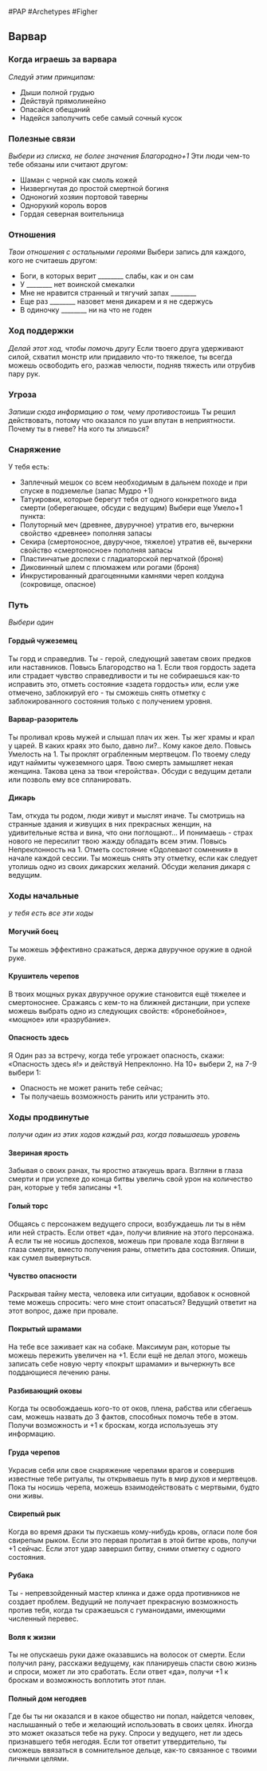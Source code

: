 #PAP  #Archetypes #Figher 

## Варвар

### Когда играешь за варвара 
*Следуй этим принципам:* 
- Дыши полной грудью 
- Действуй прямолинейно 
- Опасайся обещаний 
- Надейся заполучить себе самый сочный кусок

### Полезные связи
*Выбери из списка, не более значения Благородно+1* 
Эти люди чем-то тебе обязаны или считают другом: 
- Шаман с черной как смоль кожей 
- Низвергнутая до простой смертной богиня 
- Одноногий хозяин портовой таверны 
- Однорукий король воров 
- Гордая северная воительница

### Отношения 
*Твои отношения с остальными героями* 
Выбери запись для каждого, кого не считаешь другом: 
- Боги, в которых верит \_\_\_\_\_\_\_\_ слабы, как и он сам 
- У \_\_\_\_\_\_\_\_ нет воинской смекалки 
- Мне не нравится странный и тягучий запах \_\_\_\_\_\_\_\_ 
- Еще раз \_\_\_\_\_\_\_\_ назовет меня дикарем и я не сдержусь 
- В одиночку \_\_\_\_\_\_\_\_ ни на что не годен

### Ход поддержки 
*Делай этот ход, чтобы помочь другу* 
Если твоего друга удерживают силой, схватил монстр или придавило что-то тяжелое, ты всегда можешь освободить его, разжав челюсти, подняв тяжесть или отрубив пару рук.

### Угроза 
*Запиши сюда информацию о том, чему противостоишь* 
Ты решил действовать, потому что оказался по уши впутан в неприятности. Почему ты в гневе? На кого ты злишься?
### Снаряжение
У тебя есть: 
- Заплечный мешок со всем необходимым в дальнем походе и при спуске в подземелье (запас Мудро +1) 
- Татуировки, которые берегут тебя от одного конкретного вида смерти (оберегающее, обсуди с ведущим) 
Выбери еще Умело+1 пункта: 
- Полуторный меч (древнее, двуручное) утратив его, вычеркни свойство «древнее» пополняя запасы 
- Секира (смертоносное, двуручное, тяжелое) утратив её, вычеркни свойство «смертоносное» пополняя запасы 
- Пластинчатые доспехи с гладиаторской перчаткой (броня) 
- Диковинный шлем с плюмажем или рогами (броня) 
- Инкрустированный драгоценными камнями череп колдуна (сокровище, опасное)

### Путь
*Выбери один*
#### Гордый чужеземец 
Ты горд и справедлив. Ты - герой, следующий заветам своих предков или наставников. Повысь Благородство на 1. Если твоя гордость задета или страдает чувство справедливости и ты не собираешься как-то исправить это, отметь состояние «задета гордость» или, если уже отмечено, заблокируй его - ты сможешь снять отметку с заблокированного состояния только с получением уровня. 
#### Варвар-разоритель 
Ты проливал кровь мужей и слышал плач их жен. Ты жег храмы и крал у царей. В каких краях это было, давно ли?.. Кому какое дело. Повысь Умелость на 1. Ты проклят ограбленным мертвецом. По твоему следу идут наймиты чужеземного царя. Твою смерть замышляет некая женщина. Такова цена за твои «геройства». Обсуди с ведущим детали или позволь ему все спланировать. 
#### Дикарь 
Там, откуда ты родом, люди живут и мыслят иначе. Ты смотришь на странные здания и живущих в них прекрасных женщин, на удивительные яства и вина, что они поглощают... И понимаешь - страх нового не пересилит твою жажду обладать всем этим. Повысь Непреклонность на 1. Отметь состояние «Одолевают сомнения» в начале каждой сессии. Ты можешь снять эту отметку, если как следует утолишь одно из своих дикарских желаний. Обсуди желания дикаря с ведущим.


### Ходы начальные
*у тебя есть все эти ходы*
#### Могучий боец
Ты можешь эффективно сражаться, держа двуручное оружие в одной руке. 

#### Крушитель черепов 
В твоих мощных руках двуручное оружие становится ещё тяжелее и смертоноснее. Сражаясь с кем-то на ближней дистанции, при успехе можешь выбрать одно из следующих свойств: «бронебойное», «мощное» или «разрубание».

#### Опасность здесь 
Я Один раз за встречу, когда тебе угрожает опасность, скажи: «Опасность здесь я!» и действуй Непреклонно. На 10+ выбери 2, на 7-9 выбери 1: 
- Опасность не может ранить тебе сейчас; 
- Ты получаешь возможность ранить или устранить это.

### Ходы продвинутые
*получи один из этих ходов каждый раз, когда повышаешь уровень*
#### Звериная ярость
Забывая о своих ранах, ты яростно атакуешь врага. Взгляни в глаза смерти и при успехе до конца битвы увеличь свой урон на количество ран, которые у тебя записаны +1. 

#### Голый торс 
Общаясь с персонажем ведущего спроси, возбуждаешь ли ты в нём или ней страсть. Если ответ «да», получи влияние на этого персонажа. А если ты не носишь доспехов, можешь при провале хода Взгляни в глаза смерти, вместо получения раны, отметить два состояния. Опиши, как сумел вывернуться. 

#### Чувство опасности 
Раскрывая тайну места, человека или ситуации, вдобавок к основной теме можешь спросить: чего мне стоит опасаться? Ведущий ответит на этот вопрос, даже при провале. 

#### Покрытый шрамами 
На тебе все заживает как на собаке. Максимум ран, которые ты можешь пережить увеличен на +1. Если ещё не делал этого, можешь записать себе новую черту «покрыт шрамами» и вычеркнуть все поддающиеся лечению раны. 

#### Разбивающий оковы 
Когда ты освобождаешь кого-то от оков, плена, рабства или сбегаешь сам, можешь назвать до 3 фактов, способных помочь тебе в этом. Получи возможность и +1 к броскам, когда используешь эту информацию. 

#### Груда черепов 
Украсив себя или свое снаряжение черепами врагов и совершив известные тебе ритуалы, ты открываешь путь в мир духов и мертвецов. Пока ты носишь черепа, можешь взаимодействовать с мертвыми, будто они живы. 

#### Свирепый рык 
Когда во время драки ты пускаешь кому-нибудь кровь, огласи поле боя свирепым рыком. Если это первая пролитая в этой битве кровь, получи +1 сейчас. Если этот удар завершил битву, сними отметку с одного состояния. 

#### Рубака
Ты - непревзойденный мастер клинка и даже орда противников не создает проблем. Ведущий не получает прекрасную возможность против тебя, когда ты сражаешься с гуманоидами, имеющими численный перевес. 

#### Воля к жизни 
Ты не опускаешь руки даже оказавшись на волосок от смерти. Если получил рану, расскажи ведущему, как планируешь спасти свою жизнь и спроси, может ли это сработать. Если ответ «да», получи +1 к броскам и возможность воплотить этот план. 

#### Полный дом негодяев 
Где бы ты ни оказался и в какое общество ни попал, найдется человек, наслышанный о тебе и желающий использовать в своих целях. Иногда это может оказаться тебе на руку. Спроси у ведущего, нет ли здесь признавшего тебя негодяя. Если тот ответит утвердительно, ты сможешь ввязаться в сомнительное дельце, как-то связанное с твоими личными целями.